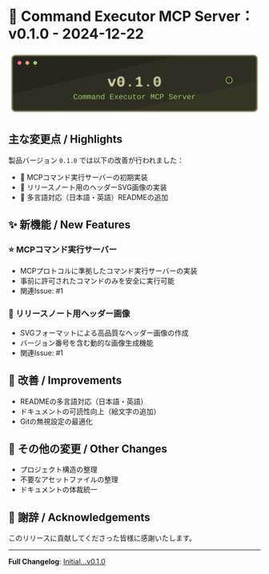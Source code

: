 # 🚀 Command Executor MCP Server：v0.1.0 - 2024-12-22

![](https://raw.githubusercontent.com/Sunwood-ai-labs/command-executor-mcp-server/refs/heads/master/assets/release-header-v0.1.0.svg)

## 主な変更点 / Highlights

製品バージョン `0.1.0` では以下の改善が行われました：

- 🎯 MCPコマンド実行サーバーの初期実装
- 🎨 リリースノート用のヘッダーSVG画像の実装
- 📝 多言語対応（日本語・英語）READMEの追加

## ✨ 新機能 / New Features

### ⭐️ MCPコマンド実行サーバー
- MCPプロトコルに準拠したコマンド実行サーバーの実装
- 事前に許可されたコマンドのみを安全に実行可能
- 関連Issue: #1

### 🎨 リリースノート用ヘッダー画像
- SVGフォーマットによる高品質なヘッダー画像の作成
- バージョン番号を含む動的な画像生成機能
- 関連Issue: #1

## 🔧 改善 / Improvements

- READMEの多言語対応（日本語・英語）
- ドキュメントの可読性向上（絵文字の追加）
- Gitの無視設定の最適化

## 📝 その他の変更 / Other Changes

- プロジェクト構造の整理
- 不要なアセットファイルの整理
- ドキュメントの体裁統一

## 🙏 謝辞 / Acknowledgements

このリリースに貢献してくださった皆様に感謝いたします。

---
**Full Changelog**: [Initial...v0.1.0](https://github.com/Sunwood-ai-labs/command-executor-mcp-server/compare/add3524...214f808)
